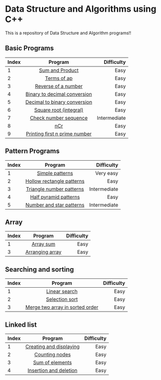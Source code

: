 [comment]: # (| | <a href =" ">   </a>| |)
<h1>Data Structure and Algorithms using C++ </h1>
This is a repository of Data Structure and Algorithm programs!!
<h2>Basic Programs</h2>

|Index| Program|Difficulty|
|:-----|:------:|---------:|
|1| <a href ="https://github.com/anchalsinghrajput/Cpp/blob/main/coding%20ninjas/01%20sum%20and%20product.cpp">Sum and Product</a>|Easy|
|2| <a href ="https://github.com/anchalsinghrajput/Cpp/blob/main/coding%20ninjas/02%20terms%20of%20ap%20.cpp">Terms of ap</a>|Easy|
|3| <a href ="https://github.com/anchalsinghrajput/Cpp/blob/main/coding%20ninjas/03%20reverse%20of%20a%20number%20.cpp">Reverse of a number</a>|Easy|
|4| <a href ="https://github.com/anchalsinghrajput/Cpp/blob/main/coding%20ninjas/04%20binary%20to%20decimal%20conversion%20.cpp">Binary to decimal conversion</a>|Easy|
|5| <a href ="https://github.com/anchalsinghrajput/Cpp/blob/main/coding%20ninjas/05%20decimal%20to%20binary%20conversion%20.cpp">Decimal to binary conversion </a>|Easy|
|6| <a href ="https://github.com/anchalsinghrajput/Cpp/blob/main/coding%20ninjas/06%20Square%20root(integral)%20.cpp">Square root (integral)</a>|Easy|
|7| <a href ="https://github.com/anchalsinghrajput/Cpp/blob/main/coding%20ninjas/07%20check%20number%20sequence%20.cpp "> Check number sequence  </a>|Intermediate |
|8| <a href ="https://github.com/anchalsinghrajput/Cpp/blob/main/coding%20ninjas/08%20nCr%20.cpp"> nCr  </a>|Easy |
|9| <a href ="https://github.com/anchalsinghrajput/Cpp/blob/main/coding%20ninjas/09%20printing%20first%20n%20prime%20number.cpp">Printing first n prime number</a>|Easy |
<h2>Pattern Programs</h2>

|Index| Program|Difficulty|
|:-----|:------:|---------:|
|1| <a href ="https://github.com/anchalsinghrajput/Cpp/blob/main/patterns/simple%20pattern.cpp">Simple patterns</a>|Very easy|
|2| <a href ="https://github.com/anchalsinghrajput/Cpp/blob/main/patterns/2%20Hollow%20rectangle%20pattern.cpp">Hollow rectangle patterns</a>|Easy|
|3| <a href ="https://github.com/anchalsinghrajput/Cpp/blob/main/patterns/01%20triangle%20number%20pattern%20.cpp">Triangle number patterns</a>|Intermediate|
|4| <a href ="https://github.com/anchalsinghrajput/Cpp/blob/main/patterns/3%20half%20pyramid%20patterns.cpp">Half pyramid patterns </a>|Easy|
|5 | <a href ="https://github.com/anchalsinghrajput/Cpp/blob/main/patterns/02%20number%20and%20star%20.cpp ">Number and star patterns </a>|Intermediate |  
<h2>Array </h2>

|Index| Program|Difficulty|
|:-----|:------:|---------:|
| 1| <a href ="https://github.com/anchalsinghrajput/Cpp/blob/main/coding%20ninjas/10%20Array%20sum%20.cpp"> Array sum  </a>|Easy |
| 3| <a href ="https://github.com/anchalsinghrajput/Cpp/blob/main/coding%20ninjas/12%20Arranging%20array%20.cpp">Arranging array</a>|Easy |

<h2>Searching and sorting </h2>

|Index| Program|Difficulty|
|:-----|:------:|---------:|
|1| <a href ="https://github.com/anchalsinghrajput/Cpp/blob/main/coding%20ninjas/11%20Linear%20search%20.cpp">Linear search </a>|Easy |
|2| <a href ="https://github.com/anchalsinghrajput/Cpp/blob/main/coding%20ninjas/14%20Selection%20sort.cpp">Selection sort </a>|Easy|
|3| <a href ="https://github.com/anchalsinghrajput/Cpp/blob/main/coding%20ninjas/13%20merge%20two%20array%20.cpp">Merge two array in sorted order</a>|Easy|

<h2>Linked list </h2>

|Index| Program|Difficulty|
|:-----|:------:|---------:|
|1| <a href = "https://github.com/anchalsinghrajput/Cpp/blob/main/linked%20list/1%20creating%20and%20displaying.cpp">Creating and displaying </a>| Easy |
|2| <a href = "https://github.com/anchalsinghrajput/Cpp/blob/main/linked%20list/2%20counting%20nodes.cpp">Counting nodes </a>|Easy|
|3| <a href = "https://github.com/anchalsinghrajput/Cpp/blob/main/linked%20list/3%20sum%20of%20elements.cpp"> Sum of elements</a>|Easy|
|4| <a href = "https://github.com/anchalsinghrajput/Cpp/blob/main/linked%20list/03%20inserting%20and%20deleting.cpp"> Insertion and deletion</a>|Easy|


